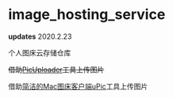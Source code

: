 # image_hosting_service
**updates** 2020.2.23

个人图床云存储仓库

~~借助[PicUploader](https://github.com/xiebruce/PicUploader)工具上传图片~~

借助[简洁的Mac图床客户端uPic](https://blog.svend.cc/upic/)工具上传图片
